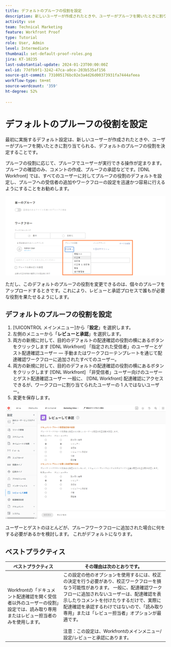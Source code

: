 ```yaml
---
title: デフォルトのプルーフの役割を設定
description: 新しいユーザーが作成されたときや、ユーザーがプルーフを開いたときに割り当てられる、デフォルトのプルーフの役割を設定する方法を説明します。
activity: use
team: Technical Marketing
feature: Workfront Proof
type: Tutorial
role: User, Admin
level: Intermediate
thumbnail: set-default-proof-roles.png
jira: KT-10235
last-substantial-update: 2024-01-23T00:00:00Z
exl-id: 77dfb9f1-3242-47ca-a0ce-203b535af156
source-git-commit: 731005176bc02e3a4d26d00373931fa7444afeea
workflow-type: tm+mt
source-wordcount: '359'
ht-degree: 52%

---
```


# デフォルトのプルーフの役割を設定



最初に実施するデフォルト設定は、新しいユーザーが作成されたときや、ユーザーがプルーフを開いたときに割り当てられる、デフォルトのプルーフの役割を決定することです。

プルーフの役割に応じて、プルーフでユーザーが実行できる操作が定まります。プルーフの確認のみ、コメントの作成、プルーフの承認などです。[!DNL Workfront] では、すべてのユーザーに対してプルーフの役割のデフォルトを設定し、プルーフへの受信者の追加やワークフローの設定を迅速かつ容易に行えるようにすることをお勧めします。

![プルーフの役割は、プルーフをアップロードする際に選択できます](assets/proof-system-setups-proof-role-example.png)

ただし、このデフォルトのプルーフの役割を変更できるのは、個々のプルーフをアップロードするときです。これにより、レビューと承認プロセスで誰もが必要な役割を果たせるようにします。


## デフォルトのプルーフの役割を設定

1. [!UICONTROL メインメニュー]から「**設定**」を選択します。
1. 左側のメニューから「**レビューと承認**」を選択します。
1. 両方の新規に対して、目的のデフォルトの配達確認の役割の横にあるボタンをクリックします [!DNL Workfront] 「指定された受信者」のユーザーとゲスト配達確認ユーザー — 手動またはワークフローテンプレートを通じて配達確認ワークフローに追加されたすべてのユーザー。
1. 両方の新規に対して、目的のデフォルトの配達確認の役割の横にあるボタンをクリックします [!DNL Workfront] 「非受信者」ユーザー向けのユーザーとゲスト配達確認ユーザー 一般に、 [!DNL Workfront] 配達確認にアクセスできるが、ワークフローに割り当てられたユーザーの 1 人ではないユーザー。
1. 変更を保存します。

![Workfront でのレビューと承認の設定](assets/proof-system-setups-workfront-defaults.png)

ユーザーとゲストのほとんどが、プルーフワークフローに追加された場合に何をする必要があるかを検討します。 これがデフォルトになります。

## ベストプラクティス

| ベストプラクティス | その理由は次のとおりです。 |
|---|---|
| Workfrontの「ドキュメント配達確認を開く受信者以外のユーザーの役割」設定では、読み取り専用またはレビュー担当者のみを使用します。 | この設定の他のオプションを使用するには、校正の決定を行う必要があり、校正ワークフローを損なう可能性があります。 一般に、配達確認ワークフローに追加されないユーザーは、配達確認を表示したりコメントを付けたりするだけで、実際に配達確認を承認するわけではないので、「読み取り専用」または「レビュー担当者」オプションが最適です。 <br> <br>注意：この設定は、Workfrontのメインメニュー/設定/レビューと承認にあります。 |
